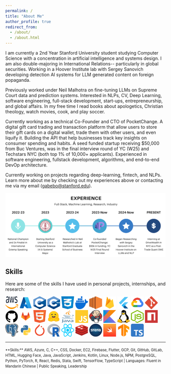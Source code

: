```yaml
---
permalink: /
title: "About Me"
author_profile: true
redirect_from: 
  - /about/
  - /about.html
---
```


I am currently a 2nd Year Stanford University student studying Computer Science with a concentration in artificial intelligence and systems design. I am also double-majoring in International Relations-- particularly in global securities. Working in a Hoover Institute lab with Sergey Sanovich developing detection AI systems for LLM generated content on foreign popaganda. 

Previously worked under Neil Malhotra on fine-tuning LLMs on Supreme Court data and prediction systems. Interested in NLPs, CV, Deep Learning, software engineering, full-stack development, start-ups, entrepreneurship, and global affairs. In my free time I read books about apologetics, Christian theology, watch movies, cook, and play soccer. 

Currently working as a technical Co-Founder and CTO of PocketChange. A digital gift card trading and transaction platform that allow users to store their gift cards on a digital wallet, trade them with other users, and even liquify it. Building the API that help businesses track key insights on consumer spending and habits. A seed funded startup receiving $50,000 from Buc Ventures, was in the final interview round of YC (W25) and Techstars NYC (both top 1% of 10,000+ applicants). Experienced in software engineering, fullstack development, algorithms, and end-to-end DevOp architecture.

Currently working on projects regarding deep-learning, fintech, and NLPs. Learn more about me by checking out my experiences above or contacting me via my email (gabebo@stanford.edu).


<p align="center">
  <img src="images/timeline.png" alt="Timeline" title="Timeline"/>
</p>



## Skills

Here are some of the skills I have used in personal projects, internships, and research:

<p align="left">
  <img src="images/aws.png" alt="AWS Icon" title="AWS" width="40" height="40" />
  <img src="images/azure.png" alt="Azure Icon" title="Azure" width="40" height="40" />
  <img src="images/c.png" alt="C Icon" title="C" width="40" height="40" />
  <img src="images/cpp.png" alt="C++ Icon" title="C++" width="40" height="40" />
  <img src="images/css.png" alt="CSS Icon" title="CSS" width="40" height="40" />
  <img src="images/docker.png" alt="Docker Icon" title="Docker" width="40" height="40" />
  <img src="images/ec2.png" alt="EC2 Icon" title="EC2" width="40" height="40" />
  <img src="images/firebase.png" alt="Firebase Icon" title="Firebase" width="40" height="40" />
  <img src="images/flutter.png" alt="Flutter Icon" title="Flutter" width="40" height="40" />
  <img src="images/gcp.png" alt="GCP Icon" title="GCP" width="40" height="40" />
  <img src="images/git.png" alt="Git Icon" title="Git" width="40" height="40" />
  <img src="images/github.png" alt="GitHub Icon" title="GitHub" width="40" height="40" />
  <img src="images/gitlab.png" alt="GitLab Icon" title="GitLab" width="40" height="40" />
  <img src="images/html.png" alt="HTML Icon" title="HTML" width="40" height="40" />
  <img src="images/hugging-face.png" alt="Hugging Face Icon" title="Hugging Face" width="40" height="40" />
  <img src="images/java.png" alt="Java Icon" title="Java" width="40" height="40" />
  <img src="images/javascript.png" alt="JavaScript Icon" title="JavaScript" width="40" height="40" />
  <img src="images/jenkins.png" alt="Jenkins Icon" title="Jenkins" width="40" height="40" />
  <img src="images/kotlin.png" alt="Kotlin Icon" title="Kotlin" width="40" height="40" />
  <img src="images/linux.png" alt="Linux Icon" title="Linux" width="40" height="40" />
  <img src="images/nodejs.png" alt="Node.js Icon" title="Node.js" width="40" height="40" />
  <img src="images/npm.png" alt="NPM Icon" title="NPM" width="40" height="40" />
  <img src="images/postgre.png" alt="PostgreSQL Icon" title="PostgreSQL" width="40" height="40" />
  <img src="images/python.png" alt="Python Icon" title="Python" width="40" height="40" />
  <img src="images/pytorch.png" alt="PyTorch Icon" title="PyTorch" width="40" height="40" />
  <img src="images/r.png" alt="R Icon" title="R" width="40" height="40" />
  <img src="images/react.png" alt="React Icon" title="React" width="40" height="40" />
  <img src="images/redis.png" alt="Redis Icon" title="Redis" width="40" height="40" />
  <img src="images/stata.png" alt="Stata Icon" title="Stata" width="40" height="40" />
  <img src="images/swift.png" alt="Swift Icon" title="Swift" width="40" height="40" />
  <img src="images/tensorflow.png" alt="TensorFlow Icon" title="TensorFlow" width="40" height="40" />
  <img src="images/typescript.png" alt="TypeScript Icon" title="TypeScript" width="40" height="40" />
</p>

---

<span style="font-size: 0.8em;">
**Skills:** AWS, Azure, C, C++, CSS, Docker, EC2, Firebase, Flutter, GCP, Git, GitHub, GitLab, HTML, Hugging Face, Java, JavaScript, Jenkins, Kotlin, Linux, Node.js, NPM, PostgreSQL, Python, PyTorch, R, React, Redis, Stata, Swift, TensorFlow, TypeScript | Languages: Fluent in Mandarin Chinese | Public Speaking, Leadership
</span>